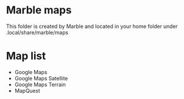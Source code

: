 Marble maps
===========

This folder is created by Marble and located in your home folder under .local/share/marble/maps

Map list
========

* Google Maps
* Google Maps Satellite
* Google Maps Terrain
* MapQuest
